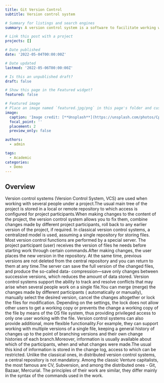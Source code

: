 ```yaml
---
title: Git Version Control
subtitle: Version control system

# Summary for listings and search engines
summary: A version control system is a software to facilitate working with changing information.

# Link this post with a project
projects: []

# Date published
date: '2022-05-04T00:00:00Z'

# Date updated
lastmod: '2022-05-06T00:00:00Z'

# Is this an unpublished draft?
draft: false

# Show this page in the Featured widget?
featured: false

# Featured image
# Place an image named `featured.jpg/png` in this page's folder and customize its options here.
image:
  caption: 'Image credit: [**Unsplash**](https://unsplash.com/photos/CpkOjOcXdUY)'
  focal_point: ''
  placement: 2
  preview_only: false

authors:
  - admin

tags:
  - Academic 
categories:
  - Demo
---
```


## Overview

Version control systems (Version Control System, VCS) are used when working with several
people under a project.The
usual main tree of the project is stored in a local or remote repository to which access is configured for project participants.When
making changes to the content of the project, the version control system allows
you to fix them, combine changes made by different project participants,
roll back to any earlier version of the project, if required.
In classical version control systems, a centralized model is used,
assuming a single repository for storing files.
Most version control functions are performed by a special server.
The project participant (user)
receives the version of files he needs before starting work through certain commands.After making changes, the user
places the new version in the repository. At the same time, previous versions are not deleted
from the central repository and you can return to them at any time.The server can
save the full version of the changed files, and produce the so-called data-
compression—save only changes between successive versions, which
reduces the amount of data stored.
Version control systems support the ability to track and resolve
conflicts that may arise when several people work on a single
file.You can merge (merge) the changes made by different participants (
automatically or manually), manually select the desired version, cancel the changes altogether
or lock the files for modification. Depending on the settings, the lock does not
allow other users to get a working copy or prevents the change
a working copy of the file by means of the OS file system, thus
providing privileged access to only one user working with the file.
Version control systems can also provide additional, more flexible
functionality.For example, they can support working with multiple
versions of a single file, keeping a general history of changes up to the point of branching
versions and their own change histories of each branch.Moreover,
information is usually available about which of the participants, when and what changes were made.The usual
this kind of information is stored in the change log, access to which can be restricted.
Unlike the classical ones, in distributed version control systems, a central
repository is not mandatory.
Among the classic Venture capitalists, the most famous are CV, Subversion, and among the distributed
ones - Git, Bazaar, Mercurial. The principles of their work are similar, they differ mainly
in the syntax of the commands used in the work.
